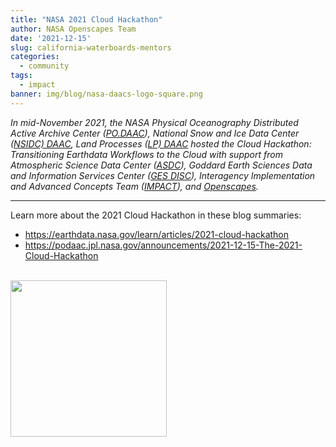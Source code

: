 ```yaml
---
title: "NASA 2021 Cloud Hackathon"
author: NASA Openscapes Team
date: '2021-12-15'
slug: california-waterboards-mentors
categories:
  - community
tags:
  - impact
banner: img/blog/nasa-daacs-logo-square.png
---
```


*In mid-November 2021, the NASA Physical Oceanography Distributed Active Archive Center ([PO.DAAC](https://podaac.jpl.nasa.gov/)), National Snow and Ice Data Center ([NSIDC) DAAC](https://nsidc.org/daac?_ga=2.168967908.431928246.1641269326-1013143277.1638798901), Land Processes ([LP) DAAC](https://lpdaac.usgs.gov/?_ga=2.168967908.431928246.1641269326-1013143277.1638798901) hosted the Cloud Hackathon: Transitioning Earthdata Workflows to the Cloud with support from Atmospheric Science Data Center ([ASDC](https://asdc.larc.nasa.gov/)), Goddard Earth Sciences Data and Information Services Center ([GES DISC](https://disc.gsfc.nasa.gov/)), Interagency Implementation and Advanced Concepts Team ([IMPACT](https://impact.earthdata.nasa.gov/)), and [Openscapes](https://www.openscapes.org/).*

---

Learn more about the 2021 Cloud Hackathon in these blog summaries:

- <https://earthdata.nasa.gov/learn/articles/2021-cloud-hackathon>
- <https://podaac.jpl.nasa.gov/announcements/2021-12-15-The-2021-Cloud-Hackathon>


<br>
  <img src="/img/blog/nasa-daacs-logo-square.png" width="250px">

<br>


